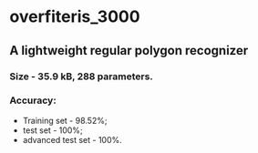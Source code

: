 # overfiteris_3000

## A lightweight regular polygon recognizer

### Size - $35.9\text{ kB}$, $288$ parameters.
### Accuracy:
* Training set - $98.52\%$;
* test set - $100\%$;
* advanced test set - $100\%$.
